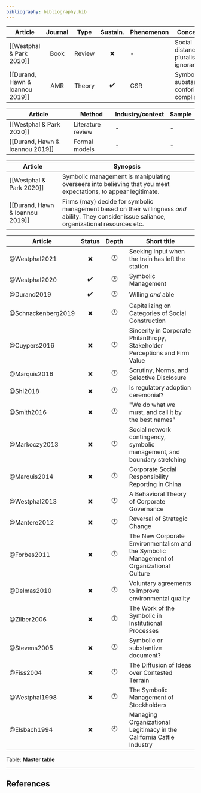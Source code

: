 ```yaml
---
bibliography: bibliography.bib
---
```


Article                             |Journal| Type | Sustain.          | Phenomenon     | Concepts
------------------                  | :-:   | :-:  | :-:               | ----------     | ---------------------------
[[Westphal & Park 2020]]            | Book  |Review|:x:                | -              | Social distancing, pluralistic ignorance
[[Durand, Hawn & Ioannou 2019]]     | AMR   |Theory| :heavy_check_mark:| CSR            |Symbolic & substantive confority & compliance         

Article                             | Method                | Industry/context          | Sample
------                              | ----                  | -----                     | ----
[[Westphal & Park 2020]]            | Literature review     | -                         | -
[[Durand, Hawn & Ioannou 2019]]     | Formal models         | -                         | -

Article                         | Synopsis
----                            | ----------------
[[Westphal & Park 2020]]        | Symbolic management is manipulating overseers into believing that you meet expectations, to appear legitimate.
[[Durand, Hawn & Ioannou 2019]] | Firms (may) decide for symbolic management based on their willingness *and* ability. They consider issue saliance, organizational resources etc.

Article                 | Status           | Depth     | Short title
---------               | :-:              | :-:       | ------------------
@Westphal2021           | :x:              | :clock12: | Seeking input when the train has left the station
@Westphal2020           |:heavy_check_mark:| :clock2:  | Symbolic Management
@Durand2019             |:heavy_check_mark:| :clock3:  | Willing *and* able
@Schnackenberg2019      | :x:              | :clock12: | Capitalizing on Categories of Social Construction
@Cuypers2016            | :x:              | :clock12: | Sincerity in Corporate Philanthropy, Stakeholder Perceptions and Firm Value
@Marquis2016            | :x:              | :clock5:  | Scrutiny, Norms, and Selective Disclosure
@Shi2018                | :x:              | :clock12: | Is regulatory adoption ceremonial?
@Smith2016              | :x:              | :clock12: | "We do what we must, and call it by the best names"
@Markoczy2013           | :x:              | :clock12: | Social network contingency, symbolic management, and boundary stretching
@Marquis2014            | :x:              | :clock12: | Corporate Social Responsibility Reporting in China
@Westphal2013           | :x:              | :clock12: | A Behavioral Theory of Corporate Governance
@Mantere2012            | :x:              | :clock12: | Reversal of Strategic Change
@Forbes2011             | :x:              | :clock12: | The New Corporate Environmentalism and the Symbolic Management of Organizational Culture
@Delmas2010             | :x:              | :clock12: | Voluntary agreements to improve environmental quality
@Zilber2006             | :x:              | :clock6:  | The Work of the Symbolic in Institutional Processes
@Stevens2005            | :x:              | :clock12: | Symbolic or substantive document?
@Fiss2004               | :x:              | :clock12: | The Diffusion of Ideas over Contested Terrain
@Westphal1998           | :x:              | :clock12: | The Symbolic Management of Stockholders
@Elsbach1994            | :x:              | :clock9:  | Managing Organizational Legitimacy in the California Cattle Industry
Table: **Master table**

---

## References
